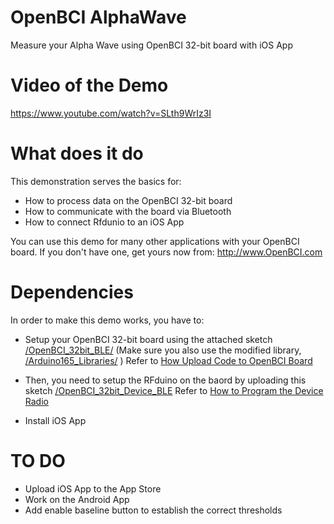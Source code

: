 # OpenBCI AlphaWave
Measure your Alpha Wave using OpenBCI 32-bit board with iOS App

# Video of the Demo
https://www.youtube.com/watch?v=SLth9WrIz3I


# What does it do
This demonstration serves the basics for:
- How to process data on the OpenBCI 32-bit board
- How to communicate with the board via Bluetooth
- How to connect Rfdunio to an iOS App

You can use this demo for many other applications with your OpenBCI board. If you don't have one, get yours now from: http://www.OpenBCI.com

# Dependencies
In order to make this demo works, you have to:

- Setup your OpenBCI 32-bit board using the attached sketch [/OpenBCI_32bit_BLE/](/OpenBCI_32bit_BLE/) (Make sure you also use the modified library, [/Arduino165_Libraries/](/Arduino165_Libraries/) ) Refer to [How Upload Code to OpenBCI Board](http://docs.openbci.com/tutorials/02-Upload_Code_to_OpenBCI_Board)

- Then, you need to setup the RFduino on the baord by uploading this sketch [/OpenBCI_32bit_Device_BLE](/OpenBCI_32bit_Device_BLE/) Refer to [How to Program the Device Radio](http://docs.openbci.com/tutorials/03-Upload_Code_to_OpenBCI_Dongle#uploading-device-firmware-to-openbci-boards-program-device-radio-with-openbci-dongle)

- Install iOS App

# TO DO
- Upload iOS App to the App Store
- Work on the Android App
- Add enable baseline button to establish the correct thresholds

